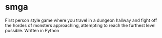 # smga
First person style game where you travel in a dungeon hallway and fight off the hordes of monsters approaching, attempting to reach the furthest level possible. Written in Python 
